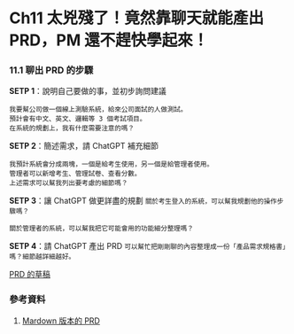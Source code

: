 # Ch11 太兇殘了！竟然靠聊天就能產出 PRD，PM 還不趕快學起來！

### 11.1 聊出 PRD 的步驟

**SETP 1**：說明自己要做的事，並初步詢問建議
```
我要幫公司做一個線上測驗系統，給來公司面試的人做測試。
預計會有中文、英文、邏輯等 3 個考試項目。
在系統的規劃上，我有什麼需要注意的嗎？
```

**SETP 2**：簡述需求，請 ChatGPT 補充細節
```
我預計系統會分成兩塊，一個是給考生使用，另一個是給管理者使用。
管理者可以新增考生、管理試卷、查看分數。
上述需求可以幫我列出要考慮的細節嗎？
```

**SETP 3**：讓 ChatGPT 做更詳盡的規劃
`關於考生登入的系統，可以幫我規劃他的操作步驟嗎？`

`關於管理者的系統，可以幫我把它可能會用的功能細分整理嗎？`

**SETP 4**：請 ChatGPT 產出 PRD
`可以幫忙把剛剛聊的內容整理成一份「產品需求規格書」嗎？細節越詳細越好。`

[PRD 的草稿](PRD.md)

### 參考資料
1.	[Mardown 版本的 PRD](https://github.com/dean9703111/chatGPT/blob/master/Ch11/PRD.md)